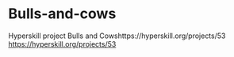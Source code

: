 # Bulls-and-cows
Hyperskill project Bulls and Cowshttps://hyperskill.org/projects/53
https://hyperskill.org/projects/53

